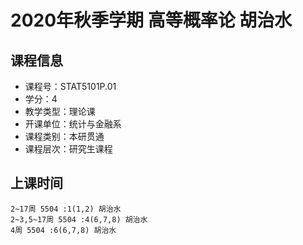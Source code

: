 # 2020年秋季学期 高等概率论 胡治水






## 课程信息

- 课程号：STAT5101P.01
- 学分：4
- 教学类型：理论课
- 开课单位：统计与金融系
- 课程类别：本研贯通
- 课程层次：研究生课程

## 上课时间

```
2~17周 5504 :1(1,2) 胡治水
2~3,5~17周 5504 :4(6,7,8) 胡治水
4周 5504 :6(6,7,8) 胡治水
```

